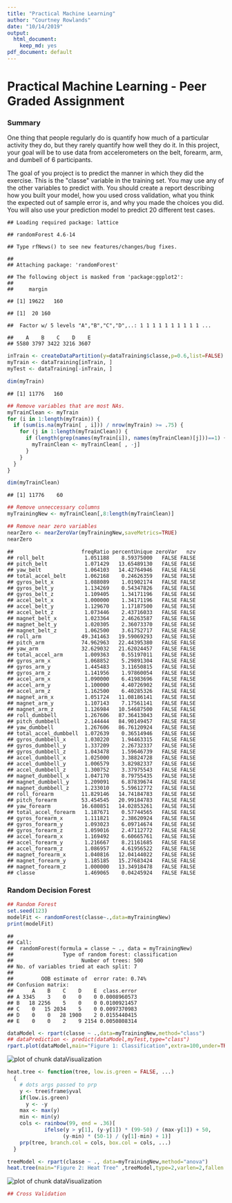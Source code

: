 ```yaml
---
title: "Practical Machine Learning"
author: "Courtney Rowlands"
date: "10/14/2019"
output: 
  html_document:
    keep_md: yes
pdf_document: default
---
```


<!-- rmarkdown v1 -->



# Practical Machine Learning - Peer Graded Assignment

### Summary
One thing that people regularly do is quantify how much of a particular activity they do, but they rarely quantify how well they do it. In this project, your goal will be to use data from accelerometers on the belt, forearm, arm, and dumbell of 6 participants.

The goal of you project is to predict the manner in which they did the exercise. This is the "classe" variable in the training set. You may use any of the other variables to predict with. You should create a report describing how you built your model, how you used cross validation, what you think the expected out of sample error is, and why you made the choices you did. You will also use your prediction model to predict 20 different test cases.


```
## Loading required package: lattice
```

```
## randomForest 4.6-14
```

```
## Type rfNews() to see new features/changes/bug fixes.
```

```
## 
## Attaching package: 'randomForest'
```

```
## The following object is masked from 'package:ggplot2':
## 
##     margin
```


 

```
## [1] 19622   160
```

```
## [1]  20 160
```

```
##  Factor w/ 5 levels "A","B","C","D",..: 1 1 1 1 1 1 1 1 1 1 ...
```

```
##    A    B    C    D    E 
## 5580 3797 3422 3216 3607
```

```r
inTrain <- createDataPartition(y=dataTraining$classe,p=0.6,list=FALSE)
myTrain <- dataTraining[inTrain, ]
myTest <- dataTraining[-inTrain, ]

dim(myTrain)
```

```
## [1] 11776   160
```

```r
## Remove variables that are most NAs.
myTrainClean <- myTrain
for (i in 1:length(myTrain)) {
  if (sum(is.na(myTrain[ , i])) / nrow(myTrain) >= .75) {
    for (j in 1:length(myTrainClean)) {
      if (length(grep(names(myTrain[i]), names(myTrainClean)[j]))==1) {
        myTrainClean <- myTrainClean[ , -j]
      }
    }
  }
}

dim(myTrainClean)
```

```
## [1] 11776    60
```

```r
## Remove unneccessary columns
myTrainingNew <- myTrainClean[,8:length(myTrainClean)]

## Remove near zero variables
nearZero <- nearZeroVar(myTrainingNew,saveMetrics=TRUE)
nearZero
```

```
##                      freqRatio percentUnique zeroVar   nzv
## roll_belt             1.051188    8.59375000   FALSE FALSE
## pitch_belt            1.071429   13.65489130   FALSE FALSE
## yaw_belt              1.064103   14.42764946   FALSE FALSE
## total_accel_belt      1.062168    0.24626359   FALSE FALSE
## gyros_belt_x          1.088089    1.01902174   FALSE FALSE
## gyros_belt_y          1.134269    0.54347826   FALSE FALSE
## gyros_belt_z          1.109405    1.34171196   FALSE FALSE
## accel_belt_x          1.000000    1.34171196   FALSE FALSE
## accel_belt_y          1.129670    1.17187500   FALSE FALSE
## accel_belt_z          1.073446    2.43716033   FALSE FALSE
## magnet_belt_x         1.023364    2.46263587   FALSE FALSE
## magnet_belt_y         1.020305    2.36073370   FALSE FALSE
## magnet_belt_z         1.062500    3.61752717   FALSE FALSE
## roll_arm             49.341463   19.59069293   FALSE FALSE
## pitch_arm            74.962963   22.44395380   FALSE FALSE
## yaw_arm              32.629032   21.62024457   FALSE FALSE
## total_accel_arm       1.009363    0.55197011   FALSE FALSE
## gyros_arm_x           1.068852    5.29891304   FALSE FALSE
## gyros_arm_y           1.445483    3.11650815   FALSE FALSE
## gyros_arm_z           1.141956    1.97860054   FALSE FALSE
## accel_arm_x           1.090000    6.41983696   FALSE FALSE
## accel_arm_y           1.100000    4.40726902   FALSE FALSE
## accel_arm_z           1.162500    6.40285326   FALSE FALSE
## magnet_arm_x          1.051724   11.08186141   FALSE FALSE
## magnet_arm_y          1.107143    7.17561141   FALSE FALSE
## magnet_arm_z          1.126984   10.54687500   FALSE FALSE
## roll_dumbbell         1.267606   87.36413043   FALSE FALSE
## pitch_dumbbell        2.144444   84.90149457   FALSE FALSE
## yaw_dumbbell          1.267606   86.76120924   FALSE FALSE
## total_accel_dumbbell  1.072639    0.36514946   FALSE FALSE
## gyros_dumbbell_x      1.030220    1.94463315   FALSE FALSE
## gyros_dumbbell_y      1.337209    2.26732337   FALSE FALSE
## gyros_dumbbell_z      1.043478    1.59646739   FALSE FALSE
## accel_dumbbell_x      1.025000    3.38824728   FALSE FALSE
## accel_dumbbell_y      1.006579    3.82982337   FALSE FALSE
## accel_dumbbell_z      1.300752    3.37975543   FALSE FALSE
## magnet_dumbbell_x     1.047170    8.79755435   FALSE FALSE
## magnet_dumbbell_y     1.209091    6.87839674   FALSE FALSE
## magnet_dumbbell_z     1.233010    5.59612772   FALSE FALSE
## roll_forearm         11.829146   14.74184783   FALSE FALSE
## pitch_forearm        53.454545   20.99184783   FALSE FALSE
## yaw_forearm          16.680851   14.02853261   FALSE FALSE
## total_accel_forearm   1.187671    0.57744565   FALSE FALSE
## gyros_forearm_x       1.111821    2.38620924   FALSE FALSE
## gyros_forearm_y       1.093023    6.09714674   FALSE FALSE
## gyros_forearm_z       1.059016    2.47112772   FALSE FALSE
## accel_forearm_x       1.169492    6.60665761   FALSE FALSE
## accel_forearm_y       1.216667    8.21161685   FALSE FALSE
## accel_forearm_z       1.086957    4.61956522   FALSE FALSE
## magnet_forearm_x      1.040816   12.04144022   FALSE FALSE
## magnet_forearm_y      1.185185   15.27683424   FALSE FALSE
## magnet_forearm_z      1.000000   13.34918478   FALSE FALSE
## classe                1.469065    0.04245924   FALSE FALSE
```
### Random Decision Forest

```r
## Random Forest
set.seed(123)
modelFit <- randomForest(classe~.,data=myTrainingNew)
print(modelFit)
```

```
## 
## Call:
##  randomForest(formula = classe ~ ., data = myTrainingNew) 
##                Type of random forest: classification
##                      Number of trees: 500
## No. of variables tried at each split: 7
## 
##         OOB estimate of  error rate: 0.74%
## Confusion matrix:
##      A    B    C    D    E  class.error
## A 3345    3    0    0    0 0.0008960573
## B   18 2256    5    0    0 0.0100921457
## C    0   15 2034    5    0 0.0097370983
## D    0    0   28 1900    2 0.0155440415
## E    0    0    2    9 2154 0.0050808314
```

```r
dataModel <- rpart(classe ~ .,data=myTrainingNew,method="class")
## dataPrediction <- predict(dataModel,myTest,type="class")
rpart.plot(dataModel,main="Figure 1: Classification",extra=100,under=TRUE,faclen=0)
```

![plot of chunk dataVisualization](figure/dataVisualization-1.png)

```r
heat.tree <- function(tree, low.is.green = FALSE, ...) 
  { 
    # dots args passed to prp
    y <- tree$frame$yval
    if(low.is.green)
      y <- -y
    max <- max(y)
    min <- min(y)
    cols <- rainbow(99, end = .36)[
            ifelse(y > y[1], (y-y[1]) * (99-50) / (max-y[1]) + 50,
                  (y-min) * (50-1) / (y[1]-min) + 1)]
    prp(tree, branch.col = cols, box.col = cols, ...)
  }

treeModel <- rpart(classe ~ ., data=myTrainingNew,method="anova")
heat.tree(main="Figure 2: Heat Tree" ,treeModel,type=2,varlen=2,fallen.leaves=TRUE)
```

![plot of chunk dataVisualization](figure/dataVisualization-2.png)

```r
## Cross Validation
```
